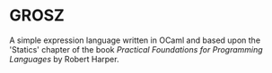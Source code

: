 # GROSZ

A simple expression language written in OCaml and based upon the 'Statics' chapter of the book _Practical Foundations for Programming Languages_ by Robert Harper.
